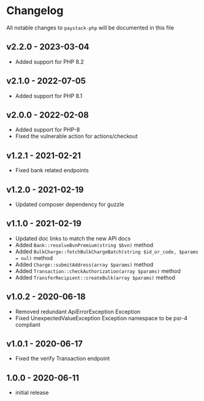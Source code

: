 # Changelog

All notable changes to `paystack-php` will be documented in this file

## v2.2.0 - 2023-03-04
- Added support for PHP 8.2

## v2.1.0 - 2022-07-05
- Added support for PHP 8.1

## v2.0.0 - 2022-02-08
- Added support for PHP-8
- Fixed the vulnerable action for actions/checkout

## v1.2.1 - 2021-02-21
- Fixed bank related endpoints


## v1.2.0 - 2021-02-19
- Updated composer dependency for guzzle

## v1.1.0 - 2021-02-19
- Updated doc links to match the new API docs
- Added `Bank::resolveBvnPremium(string $bvn)` method
- Added `BulkCharge::fetchBulkChargeBatch(string $id_or_code, $params = nul)` method
- Added `Charge::submitAddress(array $params)` method
- Added `Transaction::checkAuthorization(array $params)` method
- Added `TransferRecipient::createBulk(array $params)` method

## v1.0.2 - 2020-06-18
- Removed redundant ApiErrorException Exception
- Fixed UnexpectedValueException Exception namespace to be psr-4 compliant

## v1.0.1 - 2020-06-17

- Fixed the verify Transaction endpoint


## 1.0.0 - 2020-06-11

- initial release
